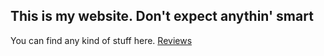 ## This is my website. Don't expect anythin' smart

You can find any kind of stuff here. 
[Reviews](https://colonistparrot.github.io/reviews)
